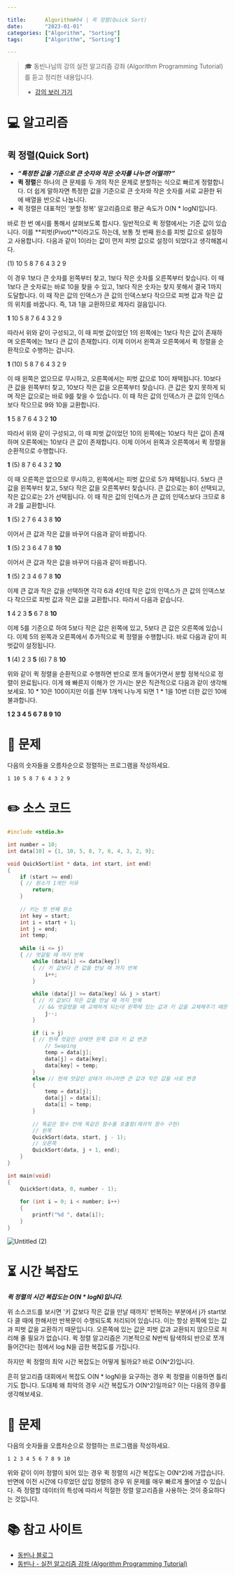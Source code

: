 ```yaml
---

title:      Algorithm#04 | 퀵 정렬(Quick Sort)
date:       "2023-01-01"
categories: ["Algorithm", "Sorting"]
tags:       ["Algorithm", "Sorting"]

---
```


> 🎓 동빈나님의 강의 실전 알고리즘 강좌 (Algorithm Programming Tutorial)를 듣고 정리한 내용입니다.
> 
> - [강의 보러 가기](https://www.youtube.com/playlist?list=PLRx0vPvlEmdDHxCvAQS1_6XV4deOwfVrz)

# 💻 알고리즘

## 퀵 정렬(Quick Sort)

- ***“특정한 값을 기준으로 큰 숫자와 작은 숫자를 나누면 어떨까?”***
- **퀵 정렬**은 하나의 큰 문제를 두 개의 작은 문제로 분할하는 식으로 빠르게 정렬합니다. 더 쉽게 말하자면 특정한 값을 기준으로 큰 숫자와 작은 숫자를 서로 교환한 뒤에 배열을 반으로 나눕니다.
- 퀵 정렬은 대표적인 '분할 정복' 알고리즘으로 평균 속도가 O(N * logN)입니다.

바로 한 번 예시를 통해서 살펴보도록 합시다. 일반적으로 퀵 정렬에서는 기준 값이 있습니다. 이를 **피벗(Pivot)**이라고도 하는데, 보통 첫 번째 원소를 피벗 값으로 설정하고 사용합니다. 다음과 같이 1이라는 값이 먼저 피벗 값으로 설정이 되었다고 생각해봅시다.

(1) 10 5 8 7 6 4 3 2 9

이 경우 1보다 큰 숫자를 왼쪽부터 찾고, 1보다 작은 숫자를 오른쪽부터 찾습니다. 이 때 1보다 큰 숫자로는 바로 10을 찾을 수 있고, 1보다 작은 숫자는 찾지 못해서 결국 1까지 도달합니다. 이 때 작은 값의 인덱스가 큰 값의 인덱스보다 작으므로 피벗 값과 작은 값의 위치를 바꿉니다. 즉, 1과 1을 교환하므로 제자리 걸음입니다.

**1** 10 5 8 7 6 4 3 2 9

따라서 위와 같이 구성되고, 이 때 피벗 값이었던 1의 왼쪽에는 1보다 작은 값이 존재하며 오른쪽에는 1보다 큰 값이 존재합니다. 이제 이어서 왼쪽과 오른쪽에서 퀵 정렬을 순환적으로 수행하는 겁니다.

**1** (10) 5 8 7 6 4 3 2 9

이 때 왼쪽은 없으므로 무시하고, 오른쪽에서는 피벗 값으로 10이 채택됩니다. 10보다 큰 값을 왼쪽부터 찾고, 10보다 작은 값을 오른쪽부터 찾습니다. 큰 값은 찾지 못하게 되며 작은 값으로는 바로 9를 찾을 수 있습니다. 이 때 작은 값의 인덱스가 큰 값의 인덱스보다 작으므로 9와 10을 교환합니다.

**1** 5 8 7 6 4 3 2 **10**

따라서 위와 같이 구성되고, 이 때 피벗 값이었던 10의 왼쪽에는 10보다 작은 값이 존재하며 오른쪽에는 10보다 큰 값이 존재합니다. 이제 이어서 왼쪽과 오른쪽에서 퀵 정렬을 순환적으로 수행합니다.

**1** (5) 8 7 6 4 3 2 **10**

이 때 오른쪽은 없으므로 무시하고, 왼쪽에서는 피벗 값으로 5가 채택됩니다. 5보다 큰 값을 왼쪽부터 찾고, 5보다 작은 값을 오른쪽부터 찾습니다. 큰 값으로는 8이 선택되고, 작은 값으로는 2가 선택됩니다. 이 때 작은 값의 인덱스가 큰 값의 인덱스보다 크므로 8과 2를 교환합니다.

**1** (5) 2 7 6 4 3 8 **10**

이어서 큰 값과 작은 값을 바꾸어 다음과 같이 바뀝니다.

**1** (5) 2 3 6 4 7 8 **10**

이어서 큰 값과 작은 값을 바꾸어 다음과 같이 바뀝니다.

**1** (5) 2 3 4 6 7 8 **10**

이제 큰 값과 작은 값을 선택하면 각각 6과 4인데 작은 값의 인덱스가 큰 값의 인덱스보다 작으므로 피벗 값과 작은 값을 교환합니다. 따라서 다음과 같습니다.

**1** 4 2 3 **5** 6 7 8 **10**

이제 5를 기준으로 하여 5보다 작은 값은 왼쪽에 있고, 5보다 큰 값은 오른쪽에 있습니다. 이제 5의 왼쪽과 오른쪽에서 추가적으로 퀵 정렬을 수행합니다. 바로 다음과 같이 피벗값이 설정됩니다.

**1** (4) 2 3 **5** (6) 7 8 **10**

위와 같이 퀵 정렬을 순환적으로 수행하면 반으로 쪼개 들어가면서 분할 정복식으로 정렬이 완료됩니다. 이게 왜 빠른지 이해가 안 가시는 분은 직관적으로 다음과 같이 생각해보세요. 10 * 10은 100이지만 이를 전부 1개씩 나누게 되면 1 * 1을 10번 더한 값인 10에 불과합니다.

**1 2 3 4 5 6 7 8 9 10**

# 📝 문제

다음의 숫자들을 오름차순으로 정렬하는 프로그램을 작성하세요.

```
1 10 5 8 7 6 4 3 2 9
```

# ✏️ 소스 코드

```cpp
#include <stdio.h>

int number = 10;
int data[10] = {1, 10, 5, 8, 7, 6, 4, 3, 2, 9};

void QuickSort(int * data, int start, int end)
{
	if (start >= end)
	{ // 원소가 1개인 이유 
		return;
	}
	
	// 키는 첫 번째 원소
	int key = start;
	int i = start + 1;
	int j = end;
	int temp;
	
	while (i <= j)
	{ // 엇갈릴 때 까지 반복 
		while (data[i] <= data[key])
		{ // 키 값보다 큰 값을 만날 때 까지 반복 
			i++;
		}
		
		while (data[j] >= data[key] && j > start)
		{ // 키 값보다 작은 값을 만날 때 까지 반복
		  // && 엇갈렸을 때 교체하게 되는데 왼쪽에 있는 값과 키 값을 교체해주기 때문에 start 이상으로 넘어오지 않게 한다. 
			j--;
		}
		
		if (i > j)
		{ // 현재 엇갈린 상태면 왼쪽 값과 키 값 변경 
			// Swaping
			temp = data[j];
			data[j] = data[key];
			data[key] = temp;
		}
		else // 현재 엇갈린 상태가 아니라면 큰 값과 작은 값을 서로 변경 
		{
			temp = data[j];
			data[j] = data[i];
			data[i] = temp;
		}
		
		// 똑같은 함수 안에 똑같은 함수를 호출함(재귀적 함수 구현) 
		// 왼쪽 
		QuickSort(data, start, j - 1);
		// 오른쪽 
		QuickSort(data, j + 1, end);
	}
}

int main(void)
{
	QuickSort(data, 0, number - 1);
	
	for (int i = 0; i < number; i++)
	{
		printf("%d ", data[i]);
	}
}
```

![Untitled (2)](https://user-images.githubusercontent.com/85896566/210163767-b6a9c6e9-81c2-46a8-aabc-7e66c14d4199.png)

# ⏳ 시간 복잡도

***퀵 정렬의 시간 복잡도는 O(N * logN)입니다.***

위 소스코드를 보시면 '키 값보다 작은 값을 만날 때까지' 반복하는 부분에서 j가 start보다 클 때에 한해서만 반복문이 수행되도록 처리되어 있습니다. 이는 항상 왼쪽에 있는 값과 피벗 값을 교환하기 때문입니다. 오른쪽에 있는 값은 피벗 값과 교환되지 않으므로 처리해 줄 필요가 없습니다. 퀵 정렬 알고리즘은 기본적으로 N번씩 탐색하되 반으로 쪼개 들어간다는 점에서 log N을 곱한 복잡도를 가집니다.

하지만 퀵 정렬의 최악 시간 복잡도는 어떻게 될까요? 바로 O(N^2)입니다.

흔히 알고리즘 대회에서 복잡도 O(N * logN)을 요구하는 경우 퀵 정렬을 이용하면 틀리기도 합니다. 도대체 왜 최악의 경우 시간 복잡도가 O(N^2)일까요? 이는 다음의 경우를 생각해보세요.

# 📝 문제

다음의 숫자들을 오름차순으로 정렬하는 프로그램을 작성하세요.

```
1 2 3 4 5 6 7 8 9 10
```

위와 같이 이미 정렬이 되어 있는 경우 퀵 정렬의 시간 복잡도는 O(N^2)에 가깝습니다. 반면에 이전 시간에 다루었던 삽입 정렬의 경우 위 문제를 매우 빠르게 풀어낼 수 있습니다. 즉 정렬할 데이터의 특성에 따라서 적절한 정렬 알고리즘을 사용하는 것이 중요하다는 것입니다.

# 📚 참고 사이트

- [동빈나 블로그](https://blog.naver.com/ndb796/221226800661)
- [동빈나 - 실전 알고리즘 강좌 (Algorithm Programming Tutorial)](https://youtu.be/8ZiSzteFRYc)